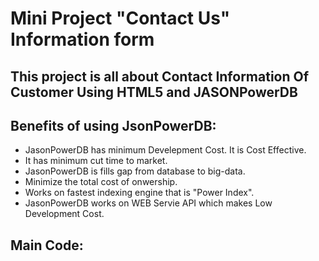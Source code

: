 # Mini Project "Contact Us" Information form
## This project is all about Contact Information Of Customer Using HTML5 and JASONPowerDB
## Benefits of using JsonPowerDB:
* JasonPowerDB has minimum Develepment Cost. It is Cost Effective.
* It has minimum cut time to market.
* JasonPowerDB is fills gap from database to big-data.
* Minimize the total cost of onwership.
* Works on fastest indexing engine that is "Power Index".
* JasonPowerDB works on WEB Servie API which makes Low Development Cost.
## Main Code:
